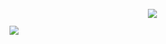 <p align="center">
  <img  src="https://64.media.tumblr.com/2d688add5ed95df3944947c952057df6/93c5028ccb8b7bb0-be/s2048x3072/7cf90e8d297d171335bb12fe50d2bc2770fbfd2d.pnj">
</p> 
  <img src="https://komarev.com/ghpvc/?username=your-github-w-rn&color=deb787&abbreviated=true&label=my_lovelies ">
